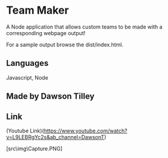 # Team Maker

A Node application that allows custom teams to be made with a corresponding webpage output!

For a sample output browse the dist/index.html.


## Languages 
Javascript, Node

## Made by Dawson Tilley

## Link
(Youtube Link)(https://www.youtube.com/watch?v=L9LEBRgYc2s&ab_channel=DawsonT)

[src\img\Capture.PNG]
